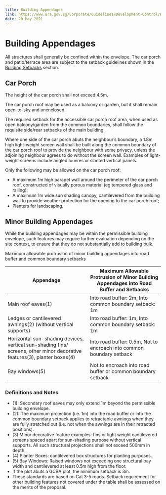 ```yaml
---
title: Building Appendages
link: https://www.ura.gov.sg/Corporate/Guidelines/Development-Control/Residential/Semi-Detached-Houses/Building-Appendages
date: 20 May 2021
---
```


# Building Appendages

All structures shall generally be confined within the envelope. The car porch and patio/terrace area are subject to the setback guidelines shown in the [Building Setbacks](https://www.ura.gov.sg/Corporate/Guidelines/Development-Control/Residential/Semi-Detached-Houses/Setbacks-from-boundaries) section.

## Car Porch

The height of the car porch shall not exceed 4.5m.

The car porch roof may be used as a balcony or garden, but it shall remain open-to-sky and unenclosed.

The required setback for the accessible car porch roof area, when used as open balcony/garden from the common boundaries, shall follow the requisite side/rear setbacks of the main building.

Where one side of the car porch abuts the neighbour’s boundary, a 1.8m high light-weight screen wall shall be built along the common boundary of the car porch roof to provide the neighbour with some privacy, unless the adjoining neighbour agrees to do without the screen wall. Examples of light-weight screens include angled louvres or slanted vertical panels.

Only the following may be allowed on the car porch roof:

- A maximum 1m high parapet wall around the perimeter of the car porch roof, constructed of visually porous material (eg tempered glass and railing);
- A maximum 1m wide sun shading canopy, cantilevered from the building wall to provide weather protection for the opening to the car porch roof;
- Planters for landscaping.

## Minor Building Appendages

While the building appendages may be within the permissible building envelope, such features may require further evaluation depending on the site context, to ensure that they do not substantially add to building bulk.

Maximum allowable protrusion of minor building appendages into road buffer and common boundary setbacks

| Appendage                                                                                                                | Maximum Allowable Protrusion of Minor Building Appendages into Road Buffer and Setbacks |
| ------------------------------------------------------------------------------------------------------------------------ | --------------------------------------------------------------------------------------- |
| Main roof eaves(1)                                                                                                       | Into road buffer: 2m, Into common boundary setback: 1m                                  |
| Ledges or cantilevered awnings(2) (without vertical supports)                                                            | Into road buffer: 1m, Into common boundary setback: 1m                                  |
| Horizontal sun-shading devices, vertical sun-shading fins/ screens, other minor decorative features(3), planter boxes(4) | Into road buffer: 0.5m, Not to encroach into common boundary setback                    |
| Bay windows(5)                                                                                                           | Not to encroach into road buffer or common boundary setback                             |

### Definitions and Notes

- (1): Secondary roof eaves may only extend 1m beyond the permissible building envelope.
- (2): The maximum projection (i.e. 1m) into the road buffer or into the common boundary setback applies to retractable awnings when they are fully stretched out (i.e. not when the awnings are in their retracted positions).
- (3) Minor decorative feature examples: fins or light weight cantilevered screens spaced apart for sun-shading purpose without vertical supports. All such structural projections shall not exceed 500mm in depth.
- (4) Planter Boxes: cantilevered box structures for planting purposes.
- (5) Bay Windows: Raised windows not exceeding one structural bay width and cantilevered at least 0.5m high from the floor.
- If the plot abuts a GCBA plot, the minimum setback is 3m.
- These standards are based on Cat 3-5 roads. Setback requirement for other building features not covered under the table shall be assessed on the merits of the proposal.

